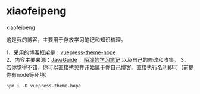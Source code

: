 # xiaofeipeng
xiaofeipeng

这是我的博客，主要用于存放学习笔记和知识梳理。


1、采用的博客框架是：[vuepress-theme-hope](https://vuepress-theme-hope.gitee.io/v1/zh/guide/)  
2、内容主要来源：[JavaGuide](https://javaguide.cn/books/) ，[陌溪的学习笔记](http://note.moguit.cn/) 以及自己的修改和收集。
3、若你觉得不错，你可以直接拷贝并开始属于你自己博客。直接执行名利即可（前提你有node等环境）
```shell
npm i -D vuepress-theme-hope
```

